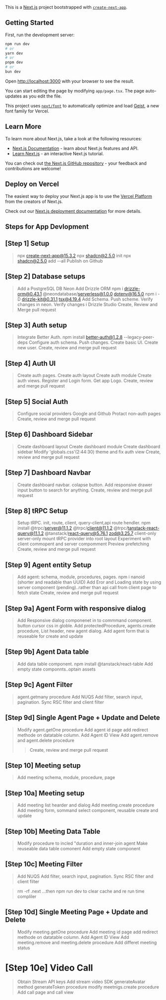 This is a [Next.js](https://nextjs.org) project bootstrapped with [`create-next-app`](https://nextjs.org/docs/app/api-reference/cli/create-next-app).

## Getting Started

First, run the development server:

```bash
npm run dev
# or
yarn dev
# or
pnpm dev
# or
bun dev
```

Open [http://localhost:3000](http://localhost:3000) with your browser to see the result.

You can start editing the page by modifying `app/page.tsx`. The page auto-updates as you edit the file.

This project uses [`next/font`](https://nextjs.org/docs/app/building-your-application/optimizing/fonts) to automatically optimize and load [Geist](https://vercel.com/font), a new font family for Vercel.

## Learn More

To learn more about Next.js, take a look at the following resources:

- [Next.js Documentation](https://nextjs.org/docs) - learn about Next.js features and API.
- [Learn Next.js](https://nextjs.org/learn) - an interactive Next.js tutorial.

You can check out [the Next.js GitHub repository](https://github.com/vercel/next.js) - your feedback and contributions are welcome!

## Deploy on Vercel

The easiest way to deploy your Next.js app is to use the [Vercel Platform](https://vercel.com/new?utm_medium=default-template&filter=next.js&utm_source=create-next-app&utm_campaign=create-next-app-readme) from the creators of Next.js.

Check out our [Next.js deployment documentation](https://nextjs.org/docs/app/building-your-application/deploying) for more details.

## Steps for App Devlopment 

## [Step 1] Setup
>npx create-next-app@15.3.2
>npx shadcn@2.5.0 init
>npx shadcn@2.5.0 add --all
>Publish on Github

## [Step 2] Database setups
>Add a PostgreSQL DB Neon
>Add Drizzle ORM
>npm i drizzle-orm@0.43.1 @neondatabase/serverless@1.0.0 dotenv@16.5.0
>npm i -D drizzle-kit@0.31.1 tsx@4.19.4
>Add Schema. Push scheme. Verify changes in neon. Verify changes i Drizzle Studio
>Create, Review and Merge pull request

## [Step 3] Auth setup
>Integrate Better Auth.  npm install better-auth@1.2.8 --legacy-peer-deps
>Configure auth schema. Push changes.
>Create basic UI. Create new user.
>Create, review and merge pull request

## [Step 4] Auth UI
>Create auth pages.
>Create auth layout
>Create auth module
>Create auth views. Register and Login form. Get app Logo.
>Create, review and merge pull request

## [Step 5] Social Auth
>Configure social providers Google and Github
>Protact non-auth pages
>Create, review and merge pull request

## [Step 6] Dashboard Sidebar
>Create dashboard layout
>Create dashboard module
>Create dashboard sidebar
>Modify 'globals.css'(2:44:30)  theme and fix auth view
>Create, review and merge pull request

## [Step 7] Dashboard Navbar
>Create dashboard navbar. colapse button. 
>Add responsive drawer
>input button to search for anything.
>Create, review and merge pull request

## [Step 8] tRPC Setup
>Setup tRPC. init, route, client, query-client,api route hendler.
>npm install @trpc/server@11.1.2 @trpc/client@11.1.2 @trpc/tanstack-react-query@11.1.2 @tanstack/react-query@5.76.1 zod@3.25.7 client-only server-only
>mount tRPC provider into root layout
>Experiment with client commopent and server compomment
>Preview prefetching
>Create, review and merge pull request

## [Step 9] Agent entity Setup
>Add agent: schema, module, procedures, pages.
>npm i nanoid (shorter and readable than UUID)
>Add Eror and Loading state by using server component (pending)..rather than api call from client page to fetch state
>Create, review and merge pull request

## [Step 9a] Agent Form with responsive dialog
>Add Responsive dialog componenet in to commmand component. button cursor css in globle.
>Add protectedProcedure, agents.create procedure, List header, new agent dialog.
>Add agent form that is reuseable for create and update

## [Step 9b] Agent Data table
>Add data table component. npm install @tanstack/react-table
>Add empty state componnts..optain assets

## [Step 9c] Agent Filter
>agent.getmany procedure
>Add NUQS
>Add filter, search input, pagination.
>Sync RSC filter and client filter

## [Step 9d] Single Agent Page + Update and Delete 
>Modify agent.getOne procedure
>Add agent id page
>add redirect methode on datatable column.
>Add Agent ID View
>Add agent.remove and agent.delete procedure
>>Create, review and merge pull request

## [Step 10] Meeting setup 
>Add meeting schema, module, procedure, page

## [Step 10a] Meeting setup 
>Add meeting list hearder and dialog
>Add meeting.create procedure
>Add meeting form, sommand select component, reusable create and update 

## [Step 10b] Meeting Data Table
>Modify procedure to incled "duration and inner-join agent
>Make reuseable data table comonent
>Add empty state component

## [Step 10c] Meeting Filter
>Add NUQS
>Add filter, search input, pagination.
>Sync RSC filter and client filter

>rm -rf .next ...then npm run dev to clear cache and re run time compliler

## [Step 10d] Single Meeting Page + Update and Delete 
>Modify meeting.getOne procedure
>Add meeting id page
>add redirect methode on datatable column.
>Add Agent ID View
>Add meeting.remove and meeting.delete procedure
>Add differet meeting status

# [Step 10e] Video Call
>Obtain Stream API keys
>Add stream video SDK
>generateAvatar method
>generateToken procedure
>modify meetnigs.create procedure
>Add call page and call view




